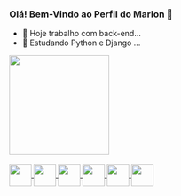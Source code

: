 ### Olá! Bem-Vindo ao Perfil do Marlon 👋

- 🔭 Hoje trabalho com back-end...
- 🌱 Estudando Python e Django ...

<div>
<a href="https://github.com/marlonsiqueira">
<img height="180em" src="https://github-readme-stats.vercel.app/api?username=marlonsiqueira&show_icons=true&theme=tokyonight&include_all_commits=false&count_private=true"/>
</div>
<div style="display: inline_block"><br>
  <img align="center" src="https://cdn.jsdelivr.net/gh/devicons/devicon/icons/git/git-original.svg" width="40" height="40"/>
  <img align="center" src="https://cdn.jsdelivr.net/gh/devicons/devicon/icons/github/github-original-wordmark.svg" width="40" height="40"/>
  <img align="center" src="https://cdn.jsdelivr.net/gh/devicons/devicon/icons/javascript/javascript-plain.svg" width="40" height="40"/>
  <img align="center" src="https://cdn.jsdelivr.net/gh/devicons/devicon/icons/nodejs/nodejs-original-wordmark.svg" width="40" height="40"/>
  <img align="center" src="https://cdn.jsdelivr.net/gh/devicons/devicon/icons/python/python-original.svg" width="40" height="40"/>
  <img align="center" src="https://cdn.jsdelivr.net/gh/devicons/devicon/icons/django/django-plain-wordmark.svg" width="40" height="40"/>
</div>
